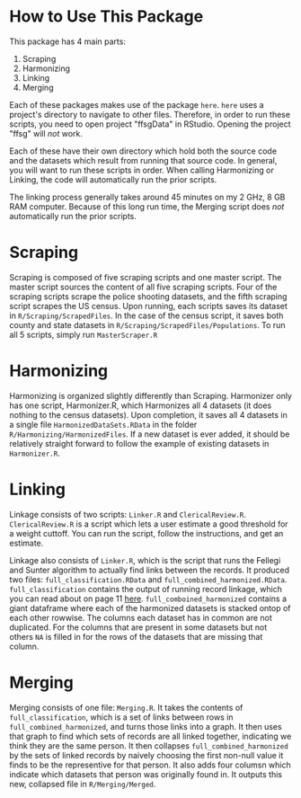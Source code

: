 # How to Use This Package

This package has 4 main parts:

1. Scraping
2. Harmonizing
3. Linking
4. Merging

Each of these packages makes use of the package `here`. `here` uses a project's directory to navigate to other files. Therefore, in order to run these scripts, you need to open project "ffsgData" in RStudio. Opening the project "ffsg" will *not* work.

Each of these have their own directory which hold both the source code and the datasets which result from running that source code. In general, you will want to run these scripts in order. When calling Harmonizing or Linking, the code will automatically run the prior scripts.

The linking process generally takes around 45 minutes on my 2 GHz, 8 GB RAM computer. Because of this long run time, the Merging script does *not* automatically run the prior scripts.

# Scraping
Scraping is composed of five scraping scripts and one master script. The master script sources the content of all five scraping scripts. Four of the scraping scripts scrape the police shooting datasets, and the fifth scraping script scrapes the US census. Upon running, each scripts saves its dataset in `R/Scraping/ScrapedFiles`. In the case of the census script, it saves both county and state datasets in `R/Scraping/ScrapedFiles/Populations`. To run all 5 scripts, simply run `MasterScraper.R`

# Harmonizing
Harmonizing is organized slightly differently than Scraping. Harmonizer only has one script, Harmonizer.R, which Harmonizes all 4 datasets (it does nothing to the census datasets). Upon completion, it saves all 4 datasets in a single file `HarmonizedDataSets.RData` in the folder `R/Harmonizing/HarmonizedFiles`. If a new dataset is ever added, it should be relatively straight forward to follow the example of existing datasets in `Harmonizer.R`.


# Linking
Linkage consists of two scripts: `Linker.R` and `ClericalReview.R`. `ClericalReview.R` is a script which lets a user estimate a good threshold for a weight cuttoff. You can run the script, follow the instructions, and get an estimate.

Linkage also consists of `Linker.R`, which is the script that runs the Fellegi and Sunter algorithm to actually find links between the records. It produced two files: `full_classification.RData` and `full_combined_harmonized.RData`. `full_classification` contains the output of running record linkage, which you can read about on page 11 [here](https://cran.r-project.org/web/packages/RecordLinkage/RecordLinkage.pdf). `full_comboined_harmonized` contains a giant dataframe where each of the harmonized datasets is stacked ontop of each other rowwise. The columns each dataset has in common are not duplicated. For the columns that are present in some datasets but not others `NA` is filled in for the rows of the datasets that are missing that column.

# Merging
Merging consists of one file: `Merging.R`. It takes the contents of `full_classification`, which is a set of links between rows in `full_combined_harmonized`, and turns those links into a graph. It then uses that graph to find which sets of records are all linked together, indicating we think they are the same person. It then collapses `full_combined_harmonized` by the sets of linked records by naively choosing the first non-null value it finds to be the representive for that person. It also adds four columsn which indicate which datasets that person was originally found in. It outputs this new, collapsed file in `R/Merging/Merged`.
